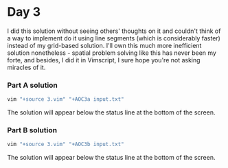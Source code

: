 # Day 3

I did this solution without seeing others' thoughts on it and couldn't think of
a way to implement do it using line segments (which is considerably faster)
instead of my grid-based solution.  I'll own this much more inefficient
solution nonetheless - spatial problem solving like this has never been my
forte, and besides, I did it in Vimscript, I sure hope you're not asking
miracles of it.

### Part A solution

```bash
vim "+source 3.vim" "+AOC3a input.txt"
```

The solution will appear below the status line at the bottom of the screen.

### Part B solution

```bash
vim "+source 3.vim" "+AOC3b input.txt"
```

The solution will appear below the status line at the bottom of the screen.
